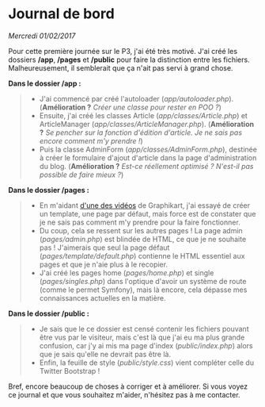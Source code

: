 Journal de bord
=======

*Mercredi 01/02/2017*

Pour cette première journée sur le P3, j'ai été très motivé. J'ai créé les dossiers **/app**, **/pages** et **/public** pour faire la distinction entre les fichiers. Malheureusement, il semblerait que ça n'ait pas servi à grand chose.

**Dans le dossier /app :**

>  - J'ai commencé par créé l'autoloader (*app/autoloader.php*). (**Amélioration ?** *Créer une classe pour rester en POO ?*)
>  - Ensuite, j'ai créé les classes Article (*app/classes/Article.php*) et ArticleManager (*app/classes/ArticleManager.php*). (**Amélioration
> ?** *Se pencher sur la fonction d'édition d'article. Je ne sais pas
> encore comment m'y prendre !*)
>  - Puis la classe AdminForm (*app/classes/AdminForm.php*), destinée à créer le formulaire d'ajout d'article dans la page d'administration du
> blog. (**Amélioration ?** *Est-ce réellement optimisé ? N'est-il pas
> possible de faire mieux ?*)

**Dans le dossier /pages :**

> - En m'aidant [d'une des vidéos](https://www.youtube.com/watch?v=sqiP39cH5K4) de Graphikart,
> j'ai essayé de créer un template, une page par défaut, mais force est
> de constater que je ne sais pas comment m'y prendre pour la faire
> fonctionner.
>  - Du coup, cela se ressent sur les autres pages ! La page admin (*pages/admin.php*) est blindée de HTML, ce que je ne souhaite pas !
> J'aimerais que seul la page défaut (*pages/template/default.php*)
> contienne le HTML essentiel aux pages et que je n'aie plus à le
> recopier.
>  - J'ai créé les pages home (*pages/home.php*) et single (*pages/singles.php*) dans l'optique d'avoir un système de route
> (comme le permet Symfony), mais là encore, cela dépasse mes
> connaissances actuelles en la matière.

**Dans le dossier /public :**

>  - Je sais que le ce dossier est censé contenir les fichiers pouvant être vus par le visiteur, mais c'est là que j'ai eu ma plus grande
> confusion, car j'y ai mis ma page d'index (*public/index.php*) alors
> que je sais qu'elle ne devrait pas être là.
>  - Enfin, la feuille de style (*public/style.css*) vient compléter celle du Twitter Bootstrap !

Bref, encore beaucoup de choses à corriger et à améliorer. Si vous voyez ce journal et que vous souhaitez m'aider, n'hésitez pas à me contacter.